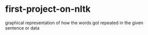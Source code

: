 # first-project-on-nltk
graphical representation of how the words got repeated in the given sentence or data
